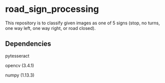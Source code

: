 # road_sign_processing


This repository is to classify given images as one of 5 signs (stop, no turns, one way left, one way right, or road closed). 

Dependencies
------------
pytesseract


opencv (3.4.1)


numpy (1.13.3)
